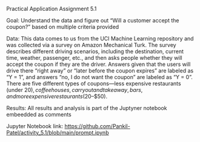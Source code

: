 Practical Application Assignment 5.1

Goal:
Understand the data and figure out “Will a customer accept the coupon?” based on multiple criteria provided

Data:
This data comes to us from the UCI Machine Learning repository and was collected via a survey on Amazon Mechanical Turk. The survey describes different driving scenarios, including the destination, current time, weather, passenger, etc., and then asks people whether they will accept the coupon if they are the driver. Answers given that the users will drive there “right away” or “later before the coupon expires” are labeled as “Y = 1”, and answers “no, I do not want the coupon” are labeled as “Y = 0”. There are five different types of coupons—less expensive restaurants (under $20), coffee houses, carry out and take away, bars, and more expensive restaurants ($20–$50).

Results:
All results and analysis is part of the  Juptyner notebook embeedded as comments

Jupyter Notebook link: 
https://github.com/Pankil-Patel/activity_5.1/blob/main/prompt.ipynb
